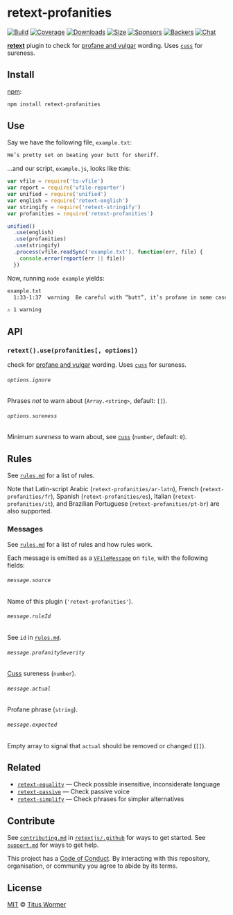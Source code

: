 # retext-profanities

[![Build][build-badge]][build]
[![Coverage][coverage-badge]][coverage]
[![Downloads][downloads-badge]][downloads]
[![Size][size-badge]][size]
[![Sponsors][sponsors-badge]][collective]
[![Backers][backers-badge]][collective]
[![Chat][chat-badge]][chat]

[**retext**][retext] plugin to check for [profane and vulgar][profanities]
wording.
Uses [`cuss`][cuss] for sureness.

## Install

[npm][]:

```sh
npm install retext-profanities
```

## Use

Say we have the following file, `example.txt`:

```txt
He’s pretty set on beating your butt for sheriff.
```

…and our script, `example.js`, looks like this:

```js
var vfile = require('to-vfile')
var report = require('vfile-reporter')
var unified = require('unified')
var english = require('retext-english')
var stringify = require('retext-stringify')
var profanities = require('retext-profanities')

unified()
  .use(english)
  .use(profanities)
  .use(stringify)
  .process(vfile.readSync('example.txt'), function(err, file) {
    console.error(report(err || file))
  })
```

Now, running `node example` yields:

```txt
example.txt
  1:33-1:37  warning  Be careful with “butt”, it’s profane in some cases  butt  retext-profanities

⚠ 1 warning
```

## API

### `retext().use(profanities[, options])`

check for [profane and vulgar][profanities] wording.
Uses [`cuss`][cuss] for sureness.

###### `options.ignore`

Phrases *not* to warn about (`Array.<string>`, default: `[]`).

###### `options.sureness`

Minimum *sureness* to warn about, see [`cuss`][cuss] (`number`, default: `0`).

## Rules

See [`rules.md`][rules] for a list of rules.

Note that Latin-script Arabic (`retext-profanities/ar-latn`), French
(`retext-profanities/fr`), Spanish (`retext-profanities/es`), Italian
(`retext-profanities/it`), and Brazilian Portuguese (`retext-profanities/pt-br`)
are also supported.

### Messages

See [`rules.md`][rules] for a list of rules and how rules work.

Each message is emitted as a [`VFileMessage`][message] on `file`, with the
following fields:

###### `message.source`

Name of this plugin (`'retext-profanities'`).

###### `message.ruleId`

See `id` in [`rules.md`][rules].

###### `message.profanitySeverity`

[Cuss][] sureness (`number`).

###### `message.actual`

Profane phrase (`string`).

###### `message.expected`

Empty array to signal that `actual` should be removed or changed (`[]`).

## Related

*   [`retext-equality`](https://github.com/retextjs/retext-equality)
    — Check possible insensitive, inconsiderate language
*   [`retext-passive`](https://github.com/retextjs/retext-passive)
    — Check passive voice
*   [`retext-simplify`](https://github.com/retextjs/retext-simplify)
    — Check phrases for simpler alternatives

## Contribute

See [`contributing.md`][contributing] in [`retextjs/.github`][health] for ways
to get started.
See [`support.md`][support] for ways to get help.

This project has a [Code of Conduct][coc].
By interacting with this repository, organisation, or community you agree to
abide by its terms.

## License

[MIT][license] © [Titus Wormer][author]

<!-- Definitions -->

[build-badge]: https://img.shields.io/travis/retextjs/retext-profanities.svg

[build]: https://travis-ci.org/retextjs/retext-profanities

[coverage-badge]: https://img.shields.io/codecov/c/github/retextjs/retext-profanities.svg

[coverage]: https://codecov.io/github/retextjs/retext-profanities

[downloads-badge]: https://img.shields.io/npm/dm/retext-profanities.svg

[downloads]: https://www.npmjs.com/package/retext-profanities

[size-badge]: https://img.shields.io/bundlephobia/minzip/retext-profanities.svg

[size]: https://bundlephobia.com/result?p=retext-profanities

[sponsors-badge]: https://opencollective.com/unified/sponsors/badge.svg

[backers-badge]: https://opencollective.com/unified/backers/badge.svg

[collective]: https://opencollective.com/unified

[chat-badge]: https://img.shields.io/badge/join%20the%20community-on%20spectrum-7b16ff.svg

[chat]: https://spectrum.chat/unified/retext

[npm]: https://docs.npmjs.com/cli/install

[health]: https://github.com/retextjs/.github

[contributing]: https://github.com/retextjs/.github/blob/master/contributing.md

[support]: https://github.com/retextjs/.github/blob/master/support.md

[coc]: https://github.com/retextjs/.github/blob/master/code-of-conduct.md

[license]: license

[author]: https://wooorm.com

[retext]: https://github.com/retextjs/retext

[message]: https://github.com/vfile/vfile-message

[profanities]: https://github.com/words/profanities

[cuss]: https://github.com/words/cuss

[rules]: rules.md

